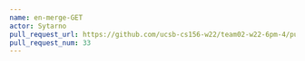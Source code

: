 ```yaml
---
name: en-merge-GET
actor: Sytarno
pull_request_url: https://github.com/ucsb-cs156-w22/team02-w22-6pm-4/pull/33
pull_request_num: 33
---
```

